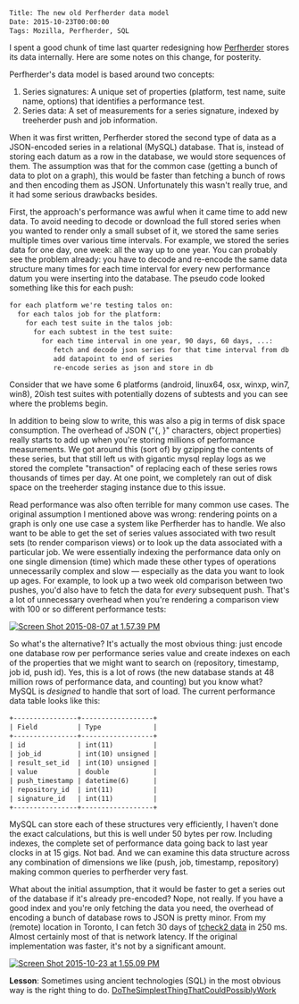     Title: The new old Perfherder data model
    Date: 2015-10-23T00:00:00
    Tags: Mozilla, Perfherder, SQL

I spent a good chunk of time last quarter redesigning how [Perfherder][1] stores its data internally. Here are some notes on this change, for posterity.

Perfherder's data model is based around two concepts:

1. Series signatures: A unique set of properties (platform, test name, suite name, options) that identifies a performance test.
2. Series data: A set of measurements for a series signature, indexed by treeherder push and job information.

When it was first written, Perfherder stored the second type of data as a JSON-encoded series in a relational (MySQL) database. That is, instead of storing each datum as a row in the database, we would store sequences of them. The assumption was that for the common case (getting a bunch of data to plot on a graph), this would be faster than fetching a bunch of rows and then encoding them as JSON. Unfortunately this wasn't really true, and it had some serious drawbacks besides.

First, the approach's performance was awful when it came time to add new data. To avoid needing to decode or download the full stored series when you wanted to render only a small subset of it, we stored the same series multiple times over various time intervals. For example, we stored the series data for one day, one week: all the way up to one year. You can probably see the problem already: you have to decode and re-encode the same data structure many times for each time interval for every new performance datum you were inserting into the database. The pseudo code looked something like this for each push:

```
for each platform we're testing talos on:
  for each talos job for the platform:
    for each test suite in the talos job:
      for each subtest in the test suite:
        for each time interval in one year, 90 days, 60 days, ...:
           fetch and decode json series for that time interval from db
           add datapoint to end of series
           re-encode series as json and store in db
```

Consider that we have some 6 platforms (android, linux64, osx, winxp, win7, win8), 20ish test suites with potentially dozens of subtests and you can see where the problems begin.

In addition to being slow to write, this was also a pig in terms of disk space consumption. The overhead of JSON ("{, }" characters, object properties) really starts to add up when you're storing millions of performance measurements. We got around this (sort of) by gzipping the contents of these series, but that still left us with gigantic mysql replay logs as we stored the complete "transaction" of replacing each of these series rows thousands of times per day. At one point, we completely ran out of disk space on the treeherder staging instance due to this issue.

Read performance was also often terrible for many common use cases. The original assumption I mentioned above was wrong: rendering points on a graph is only one use case a system like Perfherder has to handle. We also want to be able to get the set of series values associated with two result sets (to render comparison views) or to look up the data associated with a particular job. We were essentially indexing the performance data only on one single dimension (time) which made these other types of operations unnecessarily complex and slow &#8212; especially as the data you want to look up ages. For example, to look up a two week old comparison between two pushes, you'd also have to fetch the data for _every_ subsequent push. That's a lot of unnecessary overhead when you're rendering a comparison view with 100 or so different performance tests:

[<img src="/files/2015/08/Screen-Shot-2015-08-07-at-1.57.39-PM-300x178.png" alt="Screen Shot 2015-08-07 at 1.57.39 PM" width="300" height="178" class="alignnone size-medium wp-image-1229" srcset="/files/2015/08/Screen-Shot-2015-08-07-at-1.57.39-PM-300x178.png 300w, /files/2015/08/Screen-Shot-2015-08-07-at-1.57.39-PM.png 1003w" sizes="(max-width: 300px) 100vw, 300px" />][2]

So what's the alternative? It's actually the most obvious thing: just encode one database row per performance series value and create indexes on each of the properties that we might want to search on (repository, timestamp, job id, push id). Yes, this is a lot of rows (the new database stands at 48 million rows of performance data, and counting) but you know what? MySQL is _designed_ to handle that sort of load. The current performance data table looks like this:

```
+----------------+------------------+
| Field          | Type             |
+----------------+------------------+
| id             | int(11)          |
| job_id         | int(10) unsigned |
| result_set_id  | int(10) unsigned |
| value          | double           |
| push_timestamp | datetime(6)      |
| repository_id  | int(11)          |
| signature_id   | int(11)          |
+----------------+------------------+
```

MySQL can store each of these structures very efficiently, I haven't done the exact calculations, but this is well under 50 bytes per row. Including indexes, the complete set of performance data going back to last year clocks in at 15 gigs. Not bad. And we can examine this data structure across any combination of dimensions we like (push, job, timestamp, repository) making common queries to perfherder very fast.

What about the initial assumption, that it would be faster to get a series out of the database if it's already pre-encoded? Nope, not really. If you have a good index and you're only fetching the data you need, the overhead of encoding a bunch of database rows to JSON is pretty minor. From my (remote) location in Toronto, I can fetch 30 days of [tcheck2 data][3] in 250 ms. Almost certainly most of that is network latency. If the original implementation was faster, it's not by a significant amount.

[<img src="/files/2015/10/Screen-Shot-2015-10-23-at-1.55.09-PM-300x188.png" alt="Screen Shot 2015-10-23 at 1.55.09 PM" width="300" height="188" class="alignnone size-medium wp-image-1259" srcset="/files/2015/10/Screen-Shot-2015-10-23-at-1.55.09-PM-300x188.png 300w, /files/2015/10/Screen-Shot-2015-10-23-at-1.55.09-PM-1024x643.png 1024w" sizes="(max-width: 300px) 100vw, 300px" />][4]

**Lesson**: Sometimes using ancient technologies (SQL) in the most obvious way is the right thing to do. [DoTheSimplestThingThatCouldPossiblyWork][5]

[1]: https://wiki.mozilla.org/Auto-tools/Projects/Perfherder
[2]: /files/2015/08/Screen-Shot-2015-08-07-at-1.57.39-PM.png

[3]: https://treeherder.mozilla.org/perf.html#/graphs?timerange=2592000&#038;series=[mozilla-inbound,c233ba1133abbd544002dfbc29d9e63ced42a20e,1]
[4]: /files/2015/10/Screen-Shot-2015-10-23-at-1.55.09-PM.png
[5]: http://c2.com/xp/DoTheSimplestThingThatCouldPossiblyWork.html
